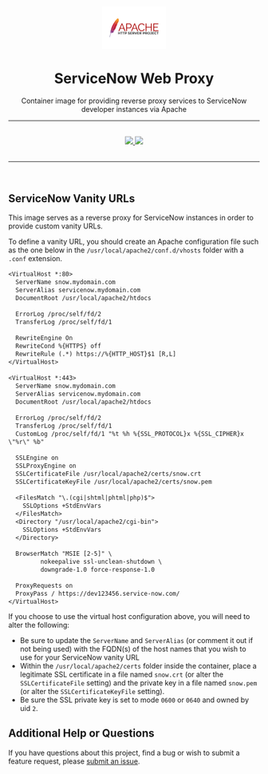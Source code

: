 <div align="center">
  <img width="128" src="./logo.png" alt="ServiceNow logo" />
  <h1>ServiceNow Web Proxy</h1>
  <p>Container image for providing reverse proxy services to ServiceNow developer instances via Apache</p>
  <hr />
  <br />
  <a href="#">
    <img src="https://img.shields.io/badge/stability-alpha-ff69b4?style=for-the-badge" />
  </a>
  <a href="https://en.wikipedia.org/wiki/MIT_License" target="_blank">
    <img src="https://img.shields.io/badge/license-MIT-maroon?style=for-the-badge" />
  </a>
</div>
<br />
<hr />
<br />

## ServiceNow Vanity URLs

This image serves as a reverse proxy for ServiceNow instances in order to provide custom vanity URLs.

To define a vanity URL, you should create an Apache configuration file such as the one below in the `/usr/local/apache2/conf.d/vhosts` folder with a `.conf` extension.

```
<VirtualHost *:80>
  ServerName snow.mydomain.com
  ServerAlias servicenow.mydomain.com
  DocumentRoot /usr/local/apache2/htdocs

  ErrorLog /proc/self/fd/2
  TransferLog /proc/self/fd/1

  RewriteEngine On
  RewriteCond %{HTTPS} off
  RewriteRule (.*) https://%{HTTP_HOST}$1 [R,L]
</VirtualHost>

<VirtualHost *:443>
  ServerName snow.mydomain.com
  ServerAlias servicenow.mydomain.com
  DocumentRoot /usr/local/apache2/htdocs

  ErrorLog /proc/self/fd/2
  TransferLog /proc/self/fd/1
  CustomLog /proc/self/fd/1 "%t %h %{SSL_PROTOCOL}x %{SSL_CIPHER}x \"%r\" %b"

  SSLEngine on
  SSLProxyEngine on
  SSLCertificateFile /usr/local/apache2/certs/snow.crt
  SSLCertificateKeyFile /usr/local/apache2/certs/snow.pem

  <FilesMatch "\.(cgi|shtml|phtml|php)$">
    SSLOptions +StdEnvVars
  </FilesMatch>
  <Directory "/usr/local/apache2/cgi-bin">
    SSLOptions +StdEnvVars
  </Directory>

  BrowserMatch "MSIE [2-5]" \
         nokeepalive ssl-unclean-shutdown \
         downgrade-1.0 force-response-1.0

  ProxyRequests on
  ProxyPass / https://dev123456.service-now.com/
</VirtualHost>
```

If you choose to use the virtual host configuration above, you will need to alter the following:

- Be sure to update the `ServerName` and `ServerAlias` (or comment it out if not being used) with the FQDN(s) of the host names that you wish to use for your ServiceNow vanity URL
- Within the `/usr/local/apache2/certs` folder inside the container, place a legitimate SSL certificate in a file named `snow.crt` (or alter the `SSLCertificateFile` setting) and the private key in a file named `snow.pem` (or alter the `SSLCertificateKeyFile` setting).
- Be sure the SSL private key is set to mode `0600` or `0640` and owned by uid `2`.

## Additional Help or Questions

If you have questions about this project, find a bug or wish to submit a feature request, please [submit an issue](https://github.com/josh-hogle/snow-web-proxy/issues).
